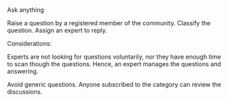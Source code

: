 Ask anything

Raise a question by a registered member of the community.
Classify the question.
Assign an expert to reply.

Considerations:

Experts are not looking for questions voluntarily, nor they have enough time to scan though the questions.
Hence, an expert manages the questions and answering.

Avoid generic questions.
Anyone subscribed to the category can review the discussions.
